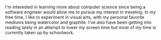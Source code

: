 I'm interested in learning more about computer science since being a software engineer would allow me to pursue my interest in traveling. In my free time, I like to experiment in visual arts, with my personal favorite mediums being watercolor and graphite. I've also have been getting into reading lately in an attempt to lower my screen time but most of my time is currently taken up by schoolwork.

